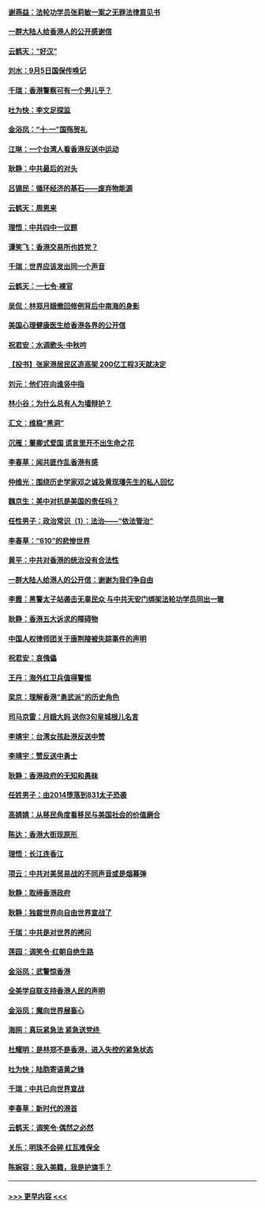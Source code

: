 #### [谢燕益：法轮功学员张莉敏一案之无罪法律意见书](../pages/nsc993/n11517600.md?t=09130911) 
#### [一群大陆人给香港人的公开感谢信](../pages/nsc993/n11514797.md?t=09130911) 
#### [云鹤天：“好汉”](../pages/nsc993/n11513536.md?t=09130911) 
#### [刘水：9月5日国保传唤记](../pages/nsc993/n11513460.md?t=09130911) 
#### [千瑞：香港警察可有一个男儿乎？](../pages/nsc993/n11513109.md?t=09130911) 
#### [吐为快：李文足探监](../pages/nsc993/n11509622.md?t=09130911) 
#### [金浴凤：“十‧一”国殇贺礼](../pages/nsc993/n11509593.md?t=09130911) 
#### [江琳：一个台湾人看香港反送中运动](../pages/nsc993/n11509211.md?t=09130911) 
#### [耿静：中共最后的对头](../pages/nsc993/n11508308.md?t=09130911) 
#### [吕锡民：循环经济的基石——废弃物能源](../pages/nsc993/n11508212.md?t=09130911) 
#### [云鹤天：周恩来](../pages/nsc993/n11508055.md?t=09130911) 
#### [理悟：中共四中一议题](../pages/nsc993/n11507782.md?t=09130911) 
#### [谭笑飞：香港交易所也姓党？](../pages/nsc993/n11507753.md?t=09130911) 
#### [千瑞：世界应该发出同一个声音](../pages/nsc993/n11507290.md?t=09130911) 
#### [云鹤天：一七令‧裸官](../pages/nsc993/n11507177.md?t=09130911) 
#### [吴侃：林郑月娥撤回修例背后中南海的身影](../pages/nsc993/n11506876.md?t=09130911) 
#### [美国心理健康医生给香港各界的公开信](../pages/nsc993/n11506809.md?t=09130911) 
#### [祝君安：水调歌头‧中秋吟](../pages/nsc993/n11506758.md?t=09130911) 
#### [【投书】张家港居民区造高架 200亿工程3天就决定](../pages/nsc993/n11506682.md?t=09130911) 
#### [刘元：他们在向谁竖中指](../pages/nsc993/n11505384.md?t=09130911) 
#### [林小谷：为什么总有人为墙辩护？](../pages/nsc993/n11505226.md?t=09130911) 
#### [汇文：维稳“黑洞”](../pages/nsc993/n11504347.md?t=09130911) 
#### [沉雁：董卿式爱国 谎言里开不出生命之花](../pages/nsc993/n11503215.md?t=09130911) 
#### [李春草：闻共匪作乱香港有感](../pages/nsc993/n11503072.md?t=09130911) 
#### [仲维光：围绕历史学家邓之诚及黄现璠先生的私人回忆](../pages/nsc993/n11501330.md?t=09130911) 
#### [魏京生：美中对抗是美国的责任吗？](../pages/nsc993/n11500723.md?t=09130911) 
#### [任性男子：政治常识（1）：法治——“依法管治”](../pages/nsc993/n11500791.md?t=09130911) 
#### [李春草：“610”的悲惨世界](../pages/nsc993/n11501141.md?t=09130911) 
#### [黄平：中共对香港的统治没有合法性](../pages/nsc993/n11499473.md?t=09130911) 
#### [一群大陆人给港人的公开信：谢谢为我们争自由](../pages/nsc993/n11500402.md?t=09130911) 
#### [李霞：黑警太子站袭击无辜民众 与中共天安门绑架法轮功学员同出一辙](../pages/nsc993/n11499805.md?t=09130911) 
#### [耿静：香港五大诉求的障碍物](../pages/nsc993/n11497578.md?t=09130911) 
#### [中国人权律师团关于唐荆陵被失踪事件的声明](../pages/nsc993/n11500014.md?t=09130911) 
#### [祝君安：哀傀儡](../pages/nsc993/n11499776.md?t=09130911) 
#### [王丹：海外红卫兵值得警惕](../pages/nsc993/n11498138.md?t=09130911) 
#### [梁京：理解香港“勇武派”的历史角色](../pages/nsc993/n11498006.md?t=09130911) 
#### [司马京雷：月娥大妈  送你3句皇城根儿名言](../pages/nsc993/n11497885.md?t=09130911) 
#### [李靖宇：台湾女孩赴港反送中赞](../pages/nsc993/n11497721.md?t=09130911) 
#### [李靖宇：赞反送中勇士](../pages/nsc993/n11497452.md?t=09130911) 
#### [耿静：香港政府的无知和愚昧](../pages/nsc993/n11494238.md?t=09130911) 
#### [任姓男子：由2014堕落到831太子恐袭](../pages/nsc993/n11496683.md?t=09130911) 
#### [高婧婧：从移民角度看移民与美国社会的价值磨合](../pages/nsc993/n11495757.md?t=09130911) 
#### [陈达：香港大街现原形 ](../pages/nsc993/n11495441.md?t=09130911) 
#### [理悟：长江连香江](../pages/nsc993/n11495377.md?t=09130911) 
#### [项云：中共对美贸易战的不同声音或是烟幕弹](../pages/nsc993/n11494929.md?t=09130911) 
#### [耿静：取缔香港政府](../pages/nsc993/n11494218.md?t=09130911) 
#### [耿静：独裁世界向自由世界宣战了](../pages/nsc993/n11494190.md?t=09130911) 
#### [千瑞：中共是对世界的拷问](../pages/nsc993/n11493021.md?t=09130911) 
#### [莲园：调笑令‧红朝自绝生路](../pages/nsc993/n11493011.md?t=09130911) 
#### [金浴凤：武警惊香港](../pages/nsc993/n11492994.md?t=09130911) 
#### [全美学自联支持香港人民的声明](../pages/nsc993/n11492630.md?t=09130911) 
#### [金浴凤：魔向世界展畜心](../pages/nsc993/n11492599.md?t=09130911) 
#### [海网：真玩紧急法 紧急送党终 ](../pages/nsc993/n11492535.md?t=09130911) 
#### [杜耀明：是林郑不是香港，进入失控的紧急状态](../pages/nsc993/n11491420.md?t=09130911) 
#### [吐为快：陆胞寄语黄之锋](../pages/nsc993/n11491117.md?t=09130911) 
#### [千瑞：中共已向世界宣战](../pages/nsc993/n11490123.md?t=09130911) 
#### [李春草：新时代的港首](../pages/nsc993/n11489864.md?t=09130911) 
#### [云鹤天：调笑令·偶然之必然](../pages/nsc993/n11489701.md?t=09130911) 
#### [关乐：明珠不会碎 红瓦难保全](../pages/nsc993/n11489647.md?t=09130911) 
#### [陈婉容：我入美籍，我是护旗手？](../pages/nsc993/n11487908.md?t=09130911) 

----
#### [ >>> 更早内容 <<< ](../indexes/nsc993-earlier.md)
